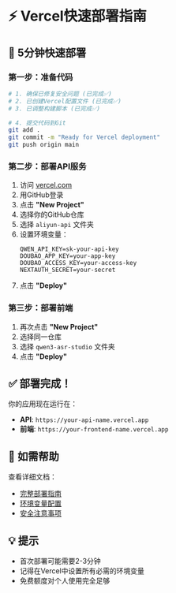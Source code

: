 # ⚡ Vercel快速部署指南

## 🚀 5分钟快速部署

### 第一步：准备代码
```bash
# 1. 确保已修复安全问题 (已完成✅)
# 2. 已创建Vercel配置文件 (已完成✅)
# 3. 已调整构建脚本 (已完成✅)

# 4. 提交代码到Git
git add .
git commit -m "Ready for Vercel deployment"
git push origin main
```

### 第二步：部署API服务
1. 访问 [vercel.com](https://vercel.com)
2. 用GitHub登录
3. 点击 **"New Project"**
4. 选择你的GitHub仓库
5. 选择 `aliyun-api` 文件夹
6. 设置环境变量：
   ```
   QWEN_API_KEY=sk-your-api-key
   DOUBAO_APP_KEY=your-app-key
   DOUBAO_ACCESS_KEY=your-access-key
   NEXTAUTH_SECRET=your-secret
   ```
7. 点击 **"Deploy"**

### 第三步：部署前端
1. 再次点击 **"New Project"**
2. 选择同一仓库
3. 选择 `qwen3-asr-studio` 文件夹
4. 点击 **"Deploy"**

## ✅ 部署完成！

你的应用现在运行在：
- **API**: `https://your-api-name.vercel.app`
- **前端**: `https://your-frontend-name.vercel.app`

## 🔧 如需帮助

查看详细文档：
- [完整部署指南](./VERCEL_DEPLOYMENT_GUIDE.md)
- [环境变量配置](./ENV_SETUP.md)
- [安全注意事项](./SECURITY_CHECKLIST.md)

## 💡 提示

- 首次部署可能需要2-3分钟
- 记得在Vercel中设置所有必需的环境变量
- 免费额度对个人使用完全足够